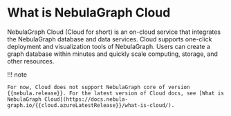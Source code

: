 # What is NebulaGraph Cloud

NebulaGraph Cloud (Cloud for short) is an on-cloud service that integrates the NebulaGraph database and data services. Cloud supports one-click deployment and visualization tools of NebulaGraph. Users can create a graph database within minutes and quickly scale computing, storage, and other resources.

<!--
Cloud supports:

- Fully managed cloud service based on Azure, that is NebulaGraph Cloud Azure Edition.
- Self-managed cloud service based on Alibaba cloud, that is NebulaGraph Cloud Alibaba Edition.
-->

!!! note

    For now, Cloud does not support NebulaGraph core of version {{nebula.release}}. For the latest version of Cloud docs, see [What is NebulaGraph Cloud](https://docs.nebula-graph.io/{{cloud.azureLatestRelease}}/what-is-cloud/).
